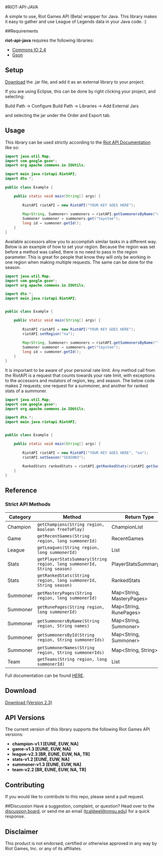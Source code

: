 ﻿#RIOT-API-JAVA

A simple to use, Riot Games API (Beta) wrapper for Java.
This library makes it easy to gather and use League of Legends data in your Java code. :)

##Requirements

**riot-api-java** requires the following libraries:
- [Commons IO 2.4](http://commons.apache.org/proper/commons-io/download_io.cgi)
- [Gson](https://code.google.com/p/google-gson/)

## Setup

[Download](https://dl.dropboxusercontent.com/s/te7kxqqrhzsp60e/riot-api-java.jar?dl=1&token_hash=AAHiCwTK9cGe-G-z5_4fmobXiEP5knAoJmhCTzUN96x7bw) the .jar file, and add it as an external library to your project.

If you are using Eclipse, this can be done by right clicking your project, and selecting:

Build Path -> Configure Build Path -> Libraries -> Add External Jars

and selecting the jar under the Order and Export tab.

## Usage

This library can be used strictly according to the [Riot API Documentation](https://developer.riotgames.com/api/methods) like so:

```java
import java.util.Map;
import com.google.gson*;
import org.apache.commons.io.IOUtils;

import main.java.riotapi.RiotAPI;
import dto.*;	

public class Example {

	public static void main(String[] args) {
			
		RiotAPI riotAPI = new RiotAPI("YOUR KEY GOES HERE");
		
		Map<String, Summoner> summoners = riotAPI.getSummonersByName("na", "taystee, frenchtoastkitty");
		Summoner summoner = summoners.get("taystee");
		long id = summoner.getId();
	}
}

```


Available accessors allow you to accomplish similar tasks in a different way.
Below is an example of how to set your region. Because the region was set before a method was called, there is no need to pass in the region parameter. This is great for people that know they will only be working in one region when making multiple requests. The same can be done for the season.


```java
import java.util.Map;
import com.google.gson*;
import org.apache.commons.io.IOUtils;

import dto.*;
import main.java.riotapi.RiotAPI;


public class Example {

	public static void main(String[] args) {
		
		RiotAPI riotAPI = new RiotAPI("YOUR KEY GOES HERE");
		riotAPI.setRegion("na");
		
		Map<String, Summoner> summoners = riotAPI.getSummonersByName("taystee, frenchtoastkitty");
		Summoner summoner = summoners.get("taystee");
		long id = summoner.getId();
	}
}

```


It is important to be aware of your personal rate limit. Any method call from the RiotAPI is a request that counts towards your rate limit, with exceptions to the accessors and mutators of region, key, and season. The below code makes 2 requests; one request for a summoner, and another for ranked stats of a summoner.



```java
import java.util.Map;
import com.google.gson*;
import org.apache.commons.io.IOUtils;

import dto.*;
import main.java.riotapi.RiotAPI;


public class Example {

	public static void main(String[] args) {
		
		RiotAPI riotAPI = new RiotAPI("YOUR KEY GOES HERE", "na");
		riotAPI.setSeason("SEASON3");
		
		RankedStats rankedStats = riotAPI.getRankedStats(riotAPI.getSummonersByName("taystee, frenchtoastkitty").get("taystee").getId());
	}
}

```

## Reference

### Strict API Methods


|Category|Method                                                                |Return Type              |
|--------|----------------------------------------------------------------------|-------------------------|
|Champion|`getChampions(String region, boolean freeToPlay)`                     |ChampionList             |
|Game    |`getRecentGames(String region, long summonerId)`                      |RecentGames              |
|League  |`getLeagues(String region, long summonerId)`                          |List<League>             |
|Stats   |`getPlayerStatsSummary(String region, long summonerId, String season)`|PlayerStatsSummaryList   |
|Stats   |`getRankedStats(String region, long summonerId, String season)`       |RankedStats              |
|Summoner|`getMasteryPages(String region, long summonerId)`                     |Map<String, MasteryPages>|
|Summoner|`getRunePages(String region, long summonerId)`                        |Map<String, RunePages>   |
|Summoner|`getSummonersByName(String region, String names)`                     |Map<String, Summoner>    |
|Summoner|`getSummonersById(String region, String summonerIds)`                 |Map<String, Summoner>    |
|Summoner|`getSummonerNames(String region, String summonerIds)`             	|Map<String, String>      |
|Team    |`getTeams(String region, long summonerId)`                            |List<Team>               |

Full documentation can be found [HERE](http://taycaldwell.github.io/riot-api-java/doc).

## Download
[Download (Version 2.3)](https://dl.dropboxusercontent.com/s/te7kxqqrhzsp60e/riot-api-java.jar?dl=1&token_hash=AAHiCwTK9cGe-G-z5_4fmobXiEP5knAoJmhCTzUN96x7bw)

## API Versions
The current version of this library supports the following Riot Games API versions:
- **champion-v1.1 [EUNE, EUW, NA]**
- **game-v1.3 [EUNE, EUW, NA]**
- **league-v2.3 [BR, EUNE, EUW, NA, TR]**
- **stats-v1.2 [EUNE, EUW, NA]**
- **summoner-v1.3 [EUNE, EUW, NA]**
- **team-v2.2 [BR, EUNE, EUW, NA, TR]**

## Contributing
If you would like to contribute to this repo, please send a pull request.

##Discussion
Have a suggestion, complaint, or question? Head over to the [discussion board](http://developer.riotgames.com/discussion/riot-games-api/show/aiuG9pfx), or send me an email (tcaldwel@nmsu.edu) for a quick response.

## Disclaimer
This product is not endorsed, certified or otherwise approved in any way by Riot Games, Inc. or any of its affiliates.
